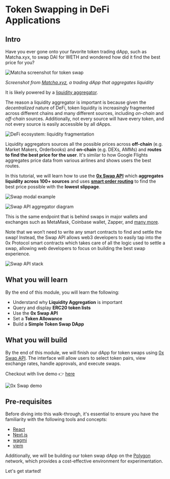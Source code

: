 # Token Swapping in DeFi Applications

## Intro

Have you ever gone onto your favorite token trading dApp, such as Matcha.xyx, to swap DAI for WETH and wondered how did it find the best price for you?

![Matcha screenshot for token swap](https://github.com/jlin27/token-swap-dapp-course/assets/8042156/3b98c278-8132-46f1-9e9d-8c123ae6ae50)

_Screenshot from [Matcha.xyz](https://matcha.xyz/), a trading dApp that aggregates liquidity_

It is likely powered by a [liquidity aggregator](https://0x.org/post/what-is-a-dex-aggregator).

The reason a liquidity aggregator is important is because given the _decentralized_ nature of DeFi, token liquidity is increasingly fragmented across different chains and many different sources, including _on-chain_ and _off-chain_ sources. Additionally, not every source will have every token, and not every source is easily accessible by all dApps.

![DeFi ecosystem: liquidity fragmentation](https://github.com/jlin27/token-swap-dapp-course/assets/8042156/23b06ab3-2df4-4d48-8b94-231294962cb3)

Liquidity aggregators sources all the possible prices across **off-chain** (e.g. Market Makers, Orderbooks) and **on-chain** (e.g. DEXs, AMMs) and **routes to find the best price for the user**. It's similar to how Google Flights aggregates price data from various airlines and shows users the best routes.

In this tutorial, we will learn how to use the **[0x Swap API](/0x-swap-api/introduction)** which **aggregates liquidity across 100+ sources** and uses **[smart order routing](https://0x.org/post/0x-smart-order-routing)** to find the best price possible with the **lowest slippage**.

![Swap modal example](https://github.com/jlin27/token-swap-dapp-course/assets/8042156/4a7497c9-11d9-4758-86fc-f041d5f2c2dd)

![Swap API aggregator diagram](https://github.com/jlin27/token-swap-dapp-course/assets/8042156/6d6edabb-8314-43b6-a8e8-fdc79102d124)

This is the same endpoint that is behind swaps in major wallets and exchanges such as MetaMask, Coinbase wallet, Zapper, and [many more](https://0x.org/docs/introduction/introduction-to-0x#the-0x-ecosystem).

Note that we won’t need to write any smart contracts to find and settle the swap! Instead, the Swap API allows web3 developers to easily tap into the 0x Protocol smart contracts which takes care of all the logic used to settle a swap, allowing web developers to focus on building the best swap experience.

![Swap API stack](https://github.com/jlin27/token-swap-dapp-course/assets/8042156/73aae476-cdbd-4105-8a57-84798a8900cc)

## What you will learn

By the end of this module, you will learn the following:

- Understand why **Liquidity Aggregation** is important
- Query and display **ERC20 token lists**
- Use the **0x Swap API**
- Set a **Token Allowance**
- Build a **Simple Token Swap DApp**

## What you will build

By the end of this module, we will finish our dApp for token swaps using [0x Swap API](https://0x.org/docs/0x-swap-api/introduction). The interface will allow users to select token pairs, view exchange rates, handle approvals, and execute swaps.

Checkout with live demo 👉 [here](https://react-to-web3-bootcamp.vercel.app/)

![0x Swap demo](https://github.com/jlin27/token-swap-dapp-course/assets/8042156/6ceba94f-0220-4bf4-b4f8-9d748652eb1f)

## Pre-requisites

Before diving into this walk-through, it's essential to ensure you have the familiarity with the following tools and concepts:

- [React](https://react.dev/)
- [Next.js](https://nextjs.org/)
- [wagmi](https://wagmi.sh/)
- [viem](https://viem.sh/)

Additionally, we will be building our token swap dApp on the [Polygon](https://polygon.technology/) network, which provides a cost-effective environment for experimentation.

Let's get started!
